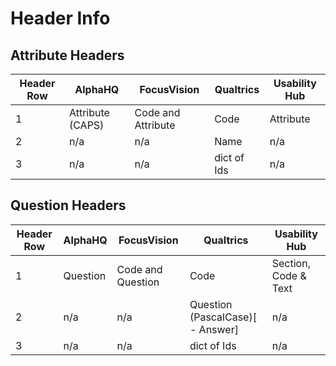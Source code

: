 Header Info
===========

Attribute Headers
-----------------

Header Row | AlphaHQ | FocusVision | Qualtrics | Usability Hub
--- | --- | --- | --- | --- 
1 | Attribute (CAPS) | Code and Attribute | Code | Attribute 
2 | n/a | n/a | Name | n/a 
3 | n/a | n/a | dict of Ids | n/a 

Question Headers
----------------

Header Row | AlphaHQ | FocusVision | Qualtrics | Usability Hub
--- | --- | --- | --- | --- 
1 | Question | Code and Question | Code | Section, Code & Text
2 | n/a | n/a | Question (PascalCase)[ - Answer] | n/a 
3 | n/a | n/a | dict of Ids | n/a 

